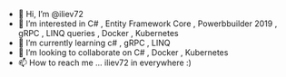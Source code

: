 - 👋 Hi, I’m @iliev72
- 👀 I’m interested in C# , Entity Framework Core , Powerbbuilder 2019 , gRPC , LINQ queries , Docker , Kubernetes
- 🌱 I’m currently learning c# , gRPC , LINQ
- 💞️ I’m looking to collaborate on C# , Docker , Kubernetes
- 📫 How to reach me ... iliev72 in everywhere :)

<!---
iliev72/iliev72 is a ✨ special ✨ repository because its `README.md` (this file) appears on your GitHub profile.
You can click the Preview link to take a look at your changes.
--->
